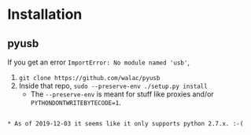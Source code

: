 ﻿
Installation
============

pyusb
-----

If you get an error `ImportError: No module named 'usb'`,
1.  `git clone https://github.com/walac/pyusb`
1.  Inside that repo, `sudo --preserve-env ./setup.py install`
    * The `--preserve-env` is meant for stuff like proxies and/or
      `PYTHONDONTWRITEBYTECODE=1`.
```

* As of 2019-12-03 it seems like it only supports python 2.7.x. :-(

